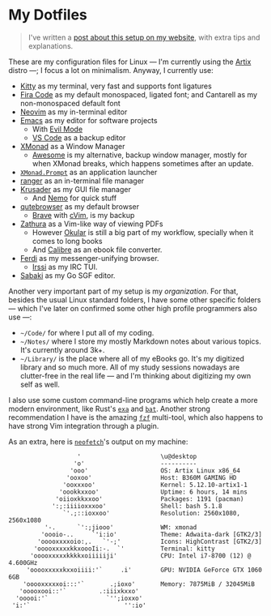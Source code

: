 # My Dotfiles

> I've written a [post about this setup on my website](https://fanaro.io/articles/my_dotfiles/my_dotfiles.html), with extra tips and explanations.

These are my configuration files for Linux &mdash; I'm currently using the [Artix](https://artixlinux.org/) distro &mdash;; I focus a lot on minimalism. Anyway, I currently use:

- [Kitty](https://sw.kovidgoyal.net/kitty/) as my terminal, very fast and supports font ligatures
- [Fira Code](https://github.com/tonsky/FiraCode) as my default monospaced, ligated font; and Cantarell as my non-monospaced default font
- [Neovim](https://github.com/neovim/neovim) as my in-terminal editor
- [Emacs](https://www.gnu.org/software/emacs/) as my editor for software projects
    - With [Evil Mode](https://github.com/emacs-evil/evil)
    - [VS Code](https://github.com/microsoft/vscode) as a backup editor
- [XMonad](https://xmonad.org/) as a Window Manager
    - [Awesome](https://github.com/awesomeWM/awesome) is my alternative, backup window manager, mostly for when XMonad breaks, which happens sometimes after an update.
- [`XMonad.Prompt`](https://hackage.haskell.org/package/xmonad-contrib-0.16/docs/XMonad-Prompt.html) as an application launcher
- [ranger](https://github.com/ranger/ranger) as an in-terminal file manager
- [Krusader](https://krusader.org/) as my GUI file manager
    - And [Nemo](https://github.com/linuxmint/nemo) for quick stuff
- [qutebrowser](https://github.com/qutebrowser/qutebrowser) as my default browser
    - [Brave](https://brave.com/) with [cVim](https://chrome.google.com/webstore/detail/cvim/ihlenndgcmojhcghmfjfneahoeklbjjh?hl=en), is my backup
- [Zathura](https://pwmt.org/projects/zathura/) as a Vim-like way of viewing PDFs
    - However [Okular](https://okular.kde.org/) is still a big part of my workflow, specially when it comes to long books
    - And [Calibre](https://calibre-ebook.com/) as an ebook file converter.
- [Ferdi](https://getferdi.com/) as my messenger-unifying browser.
    - [Irssi](https://github.com/irssi/irssi) as my IRC TUI.
- [Sabaki](https://sabaki.yichuanshen.de/) as my Go SGF editor.

Another very important part of my setup is my *organization*. For that, besides the usual Linux standard folders, I have some other specific folders &mdash; which I've later on confirmed some other high profile programmers also use &mdash;:

- `~/Code/` for where I put all of my coding.
- `~/Notes/` where I store my mostly Markdown notes about various topics. It's currently around 3k+.
- `~/Library/` is the place where all of my eBooks go. It's my digitized library and so much more. All of my study sessions nowadays are clutter-free in the real life &mdash; and I'm thinking about digitizing my own self as well.

I also use some custom command-line programs which help create a more modern environment, like Rust's [`exa`](https://github.com/ogham/exa) and [`bat`](https://github.com/sharkdp/bat). Another strong recommendation I have is the amazing [`fzf`](https://github.com/junegunn/fzf) multi-tool, which also happens to have strong Vim integration through a plugin.

As an extra, here is [`neofetch`](https://github.com/dylanaraps/neofetch)'s output on my machine:
```neofetch
                   '                      \u@desktop 
                  'o'                     ---------- 
                 'ooo'                    OS: Artix Linux x86_64 
                'ooxoo'                   Host: B360M GAMING HD 
               'ooxxxoo'                  Kernel: 5.12.10-artix1-1 
              'oookkxxoo'                 Uptime: 6 hours, 14 mins 
             'oiioxkkxxoo'                Packages: 1191 (pacman) 
            ':;:iiiioxxxoo'               Shell: bash 5.1.8 
               `'.;::ioxxoo'              Resolution: 2560x1080, 2560x1080 
          '-.      `':;jiooo'             WM: xmonad 
         'oooio-..     `'i:io'            Theme: Adwaita-dark [GTK2/3] 
        'ooooxxxxoio:,.   `'-;'           Icons: HighContrast [GTK2/3] 
       'ooooxxxxxkkxoooIi:-.  `'          Terminal: kitty 
      'ooooxxxxxkkkkxoiiiiiji'            CPU: Intel i7-8700 (12) @ 4.600GHz 
     'ooooxxxxxkxxoiiii:'`     .i'        GPU: NVIDIA GeForce GTX 1060 6GB 
    'ooooxxxxxoi:::'`       .;ioxo'       Memory: 7875MiB / 32045MiB 
   'ooooxooi::'`         .:iiixkxxo'
  'ooooi:'`                `'';ioxxo'                             
 'i:'`                          '':io'                            
```
